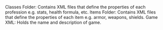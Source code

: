 Classes Folder: Contains XML files that define the properties of each profession e.g. stats, health formula, etc.
Items Folder: Contains XML files that define the properties of each item e.g. armor, weapons, shields.
Game XML: Holds the name and description of game.